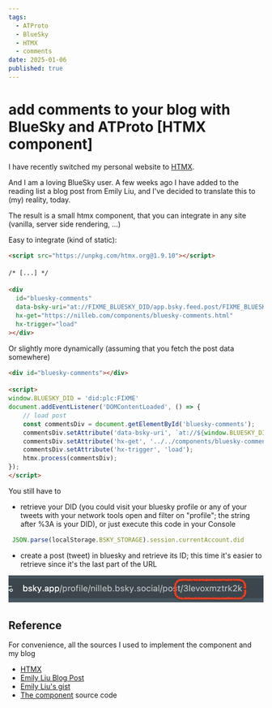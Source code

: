 ```yaml
---
tags:
  - ATProto
  - BlueSky
  - HTMX
  - comments
date: 2025-01-06
published: true
---
```


# add comments to your blog with BlueSky and ATProto [HTMX component]

I have recently switched my personal website to [HTMX](https://htmx.org/).

And I am a loving BlueSky user. A few weeks ago I have added to the reading list a blog post from Emily Liu, and I've decided to translate this to (my) reality, today.

The result is a small htmx component, that you can integrate in any site (vanilla, server side rendering, …)

Easy to integrate (kind of static):

```html
<script src="https://unpkg.com/htmx.org@1.9.10"></script>

/* [...] */

<div
  id="bluesky-comments"
  data-bsky-uri="at://FIXME_BLUESKY_DID/app.bsky.feed.post/FIXME_BLUESKY_POSTID"
  hx-get="https://nilleb.com/components/bluesky-comments.html"
  hx-trigger="load"
></div>
```

Or slightly more dynamically (assuming that you fetch the post data somewhere)

```html
<div id="bluesky-comments"></div>

<script>
window.BLUESKY_DID = 'did:plc:FIXME'
document.addEventListener('DOMContentLoaded', () => {
    // load post
    const commentsDiv = document.getElementById('bluesky-comments');
    commentsDiv.setAttribute('data-bsky-uri', `at://${window.BLUESKY_DID}/app.bsky.feed.post/${post.bskyId}`);
    commentsDiv.setAttribute('hx-get', '../../components/bluesky-comments.html');
    commentsDiv.setAttribute('hx-trigger', 'load');
    htmx.process(commentsDiv);
});
</script>
```

You still have to

- retrieve your DID (you could visit your bluesky profile or any of your tweets with your network tools open and filter on "profile"; the string after %3A is your DID), or just execute this code in your Console

```jsx
 JSON.parse(localStorage.BSKY_STORAGE).session.currentAccount.did
```

- create a post (tweet) in bluesky and retrieve its ID; this time it's easier to retrieve since it's the last part of the URL

![image.png](add%20comments%20to%20your%20blog%20through%20BlueSky%20and%20ATPr%20173023b4857680afa362d2fda9cca8b5/image.png)

## Reference

For convenience, all the sources I used to implement the component and my blog

- [HTMX](https://htmx.org/)
- [Emily Liu Blog Post](https://emilyliu.me/blog/comments)
- [Emily Liu's gist](https://gist.github.com/emilyliu7321/19ac4e111588bdc0cb4e411c88d9c79a)
- [The component](https://nilleb.com/components/bluesky-comments.html) source code

##
